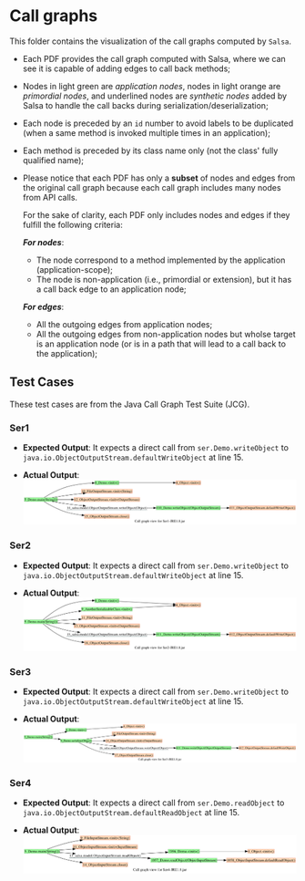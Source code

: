 # Call graphs


This folder contains the visualization of the call graphs computed by `Salsa`.

- Each PDF provides the call graph computed with Salsa, where we can see it is capable of adding edges to call back methods;
- Nodes in light green are *application nodes*, nodes in light orange are *primordial nodes*, and underlined nodes are *synthetic nodes* added by Salsa to handle the call backs during serialization/deserialization; 
- Each node is preceded by an `id` number to avoid labels to be duplicated (when a same method is invoked multiple times in an application);
- Each method is preceded by its class name only (not the class' fully qualified name);
- Please notice that each PDF has only a **subset** of nodes and edges from the original call graph because each call graph includes many nodes from API calls.

	For the sake of clarity, each PDF only includes nodes and edges if they fulfill the following criteria:
	
	***For nodes***: 
	
	- The node correspond to a method implemented by the application (application-scope);
	- The node is non-application (i.e., primordial or extension), but it has a call back edge to an application node;
	
	
	***For edges***: 
	
	- All the outgoing edges from application nodes;
	- All the outgoing edges from non-application nodes but wholse target is an application node (or is in a path that will lead to a call back to the application);




## Test Cases

These test cases are from the Java Call Graph Test Suite (JCG).
### Ser1

- **Expected Output**: It expects a direct call from `ser.Demo.writeObject` to 
`java.io.ObjectOutputStream.defaultWriteObject` at line 15.

- **Actual Output**:![Ser1-JRE1.8.jar.png](https://github.com/SoftwareDesignLab/Salsa/blob/master/callgraphs/Ser1-JRE1.8.jar.png)


### Ser2

- **Expected Output**: It expects a direct call from `ser.Demo.writeObject` to 
`java.io.ObjectOutputStream.defaultWriteObject` at line 15.

- **Actual Output**:![Ser2-JRE1.8.jar.png](https://github.com/SoftwareDesignLab/Salsa/blob/master/callgraphs/Ser2-JRE1.8.jar.png)




### Ser3

- **Expected Output**: It expects a direct call from `ser.Demo.writeObject` to 
`java.io.ObjectOutputStream.defaultWriteObject` at line 15.

- **Actual Output**:![Ser3-JRE1.8.jar.png](https://github.com/SoftwareDesignLab/Salsa/blob/master/callgraphs/Ser3-JRE1.8.jar.png)


### Ser4

- **Expected Output**: It expects a direct call from `ser.Demo.readObject` to 
`java.io.ObjectOutputStream.defaultReadObject` at line 15.

- **Actual Output**:![Ser4-JRE1.8.jar.png](https://github.com/SoftwareDesignLab/Salsa/blob/master/callgraphs/Ser4-JRE1.8.jar.png)
